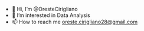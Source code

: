- 👋 Hi, I’m @OresteCirigliano
- 👀 I’m interested in Data Analysis
- 📫 How to reach me oreste.cirigliano28@gmail.com

<!---
OresteCirigliano/OresteCirigliano is a ✨ special ✨ repository because its `README.md` (this file) appears on your GitHub profile.
You can click the Preview link to take a look at your changes.
--->
